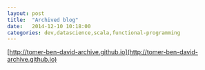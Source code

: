 ```yaml
---
layout: post
title:  "Archived blog"
date:   2014-12-10 10:18:00
categories: dev,datascience,scala,functional-programming
---
```


[http://tomer-ben-david-archive.github.io](http://tomer-ben-david-archive.github.io)